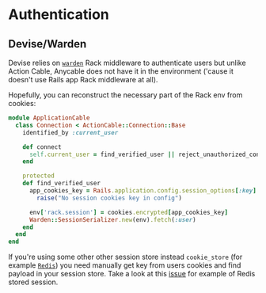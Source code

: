 # Authentication

## Devise/Warden

Devise relies on [`warden`](https://github.com/wardencommunity/warden) Rack middleware to authenticate users but unlike Action Cable,
Anycable does not have it in the environment ('cause it doesn't use Rails app Rack middleware at all).

Hopefully, you can reconstruct the necessary part of the Rack env from cookies:

```ruby
module ApplicationCable
  class Connection < ActionCable::Connection::Base
    identified_by :current_user

    def connect
      self.current_user = find_verified_user || reject_unauthorized_connection
    end

    protected
    def find_verified_user
      app_cookies_key = Rails.application.config.session_options[:key] ||
        raise("No session cookies key in config")

      env['rack.session'] = cookies.encrypted[app_cookies_key]
      Warden::SessionSerializer.new(env).fetch(:user)
    end
  end
end
```

If you're using some other other session store instead `cookie_store` (for example [`Redis`](https://github.com/anycable/anycable-rails/issues/95#issuecomment-502458973)) you need manually get key from users cookies and find payload in your session store. Take a look at this [issue](https://github.com/anycable/anycable-rails/issues/95#issuecomment-502458973) for example of Redis stored session.
